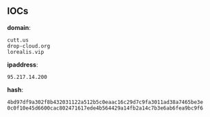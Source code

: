 
## IOCs

__domain__:

```text
cutt.us
drop-cloud.org
lorealis.vip
```
__ipaddress__:

```text
95.217.14.200
```
__hash__:

```text
4bd97df9a302f8b432031122a512b5c0eaac16c29d7c9fa3011ad38a7465be3e
0c0f10e45d6600cac802471617ede4b564429a14fb2a14c7b3e6ab6fea9bc9f6
```